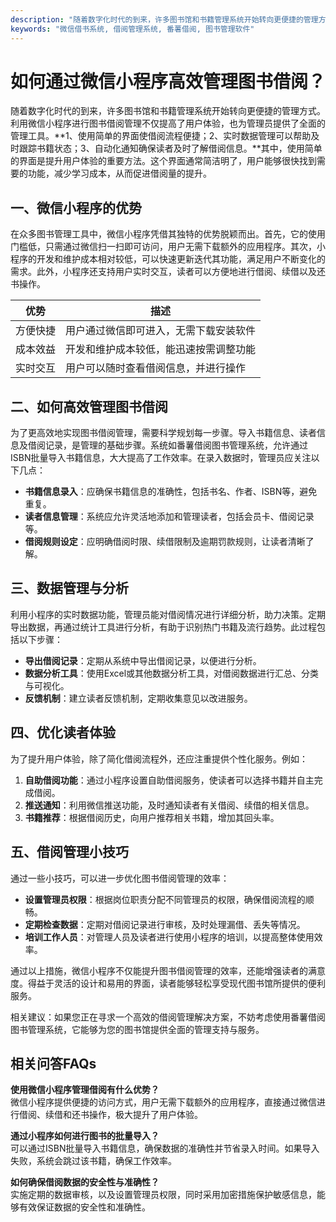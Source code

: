 ```yaml
---
description: "随着数字化时代的到来，许多图书馆和书籍管理系统开始转向更便捷的管理方式。利用微信小程序进行图书借阅管理不仅提高了用户体验，也为管理员提供了全面的管理工具。**1、使用简单的界面使借阅流程便捷；2、实时数据管理可以帮助及时跟踪书籍状态；3、自动化通知确保读者及时了解借阅信息。**其中，使用简单的界面是提升用户体验的重要方法。这个界面通常简洁明了，用户能够很快找到需要的功能，减少学习成本，从而促进借阅量的提升。"
keywords: "微信借书系统, 借阅管理系统, 番薯借阅, 图书管理软件"
---
```

# 如何通过微信小程序高效管理图书借阅？

随着数字化时代的到来，许多图书馆和书籍管理系统开始转向更便捷的管理方式。利用微信小程序进行图书借阅管理不仅提高了用户体验，也为管理员提供了全面的管理工具。**1、使用简单的界面使借阅流程便捷；2、实时数据管理可以帮助及时跟踪书籍状态；3、自动化通知确保读者及时了解借阅信息。**其中，使用简单的界面是提升用户体验的重要方法。这个界面通常简洁明了，用户能够很快找到需要的功能，减少学习成本，从而促进借阅量的提升。

## **一、微信小程序的优势**

在众多图书管理工具中，微信小程序凭借其独特的优势脱颖而出。首先，它的使用门槛低，只需通过微信扫一扫即可访问，用户无需下载额外的应用程序。其次，小程序的开发和维护成本相对较低，可以快速更新迭代其功能，满足用户不断变化的需求。此外，小程序还支持用户实时交互，读者可以方便地进行借阅、续借以及还书操作。

| 优势                | 描述                                           |
|---------------------|------------------------------------------------|
| 方便快捷            | 用户通过微信即可进入，无需下载安装软件               |
| 成本效益            | 开发和维护成本较低，能迅速按需调整功能               |
| 实时交互            | 用户可以随时查看借阅信息，并进行操作                   |

## **二、如何高效管理图书借阅**

为了更高效地实现图书借阅管理，需要科学规划每一步骤。导入书籍信息、读者信息及借阅记录，是管理的基础步骤。系统如番薯借阅图书管理系统，允许通过ISBN批量导入书籍信息，大大提高了工作效率。在录入数据时，管理员应关注以下几点：

- **书籍信息录入**：应确保书籍信息的准确性，包括书名、作者、ISBN等，避免重复。
- **读者信息管理**：系统应允许灵活地添加和管理读者，包括会员卡、借阅记录等。
- **借阅规则设定**：应明确借阅时限、续借限制及逾期罚款规则，让读者清晰了解。

## **三、数据管理与分析**

利用小程序的实时数据功能，管理员能对借阅情况进行详细分析，助力决策。定期导出数据，再通过统计工具进行分析，有助于识别热门书籍及流行趋势。此过程包括以下步骤：

- **导出借阅记录**：定期从系统中导出借阅记录，以便进行分析。
- **数据分析工具**：使用Excel或其他数据分析工具，对借阅数据进行汇总、分类与可视化。
- **反馈机制**：建立读者反馈机制，定期收集意见以改进服务。

## **四、优化读者体验**

为了提升用户体验，除了简化借阅流程外，还应注重提供个性化服务。例如：

1. **自助借阅功能**：通过小程序设置自助借阅服务，使读者可以选择书籍并自主完成借阅。
2. **推送通知**：利用微信推送功能，及时通知读者有关借阅、续借的相关信息。
3. **书籍推荐**：根据借阅历史，向用户推荐相关书籍，增加其回头率。

## **五、借阅管理小技巧**

通过一些小技巧，可以进一步优化图书借阅管理的效率：

- **设置管理员权限**：根据岗位职责分配不同管理员的权限，确保借阅流程的顺畅。
- **定期检查数据**：定期对借阅记录进行审核，及时处理漏借、丢失等情况。
- **培训工作人员**：对管理人员及读者进行使用小程序的培训，以提高整体使用效率。

通过以上措施，微信小程序不仅能提升图书借阅管理的效率，还能增强读者的满意度。得益于灵活的设计和易用的界面，读者能够轻松享受现代图书馆所提供的便利服务。

相关建议：如果您正在寻求一个高效的借阅管理解决方案，不妨考虑使用番薯借阅图书管理系统，它能够为您的图书馆提供全面的管理支持与服务。

## 相关问答FAQs

**使用微信小程序管理借阅有什么优势？**  
微信小程序提供便捷的访问方式，用户无需下载额外的应用程序，直接通过微信进行借阅、续借和还书操作，极大提升了用户体验。

**通过小程序如何进行图书的批量导入？**  
可以通过ISBN批量导入书籍信息，确保数据的准确性并节省录入时间。如果导入失败，系统会跳过该书籍，确保工作效率。

**如何确保借阅数据的安全性与准确性？**  
实施定期的数据审核，以及设置管理员权限，同时采用加密措施保护敏感信息，能够有效保证数据的安全性和准确性。
